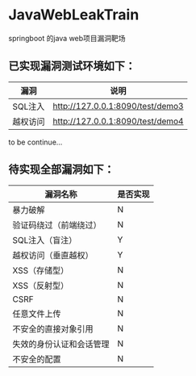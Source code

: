 # JavaWebLeakTrain
springboot 的java web项目漏洞靶场

## 已实现漏洞测试环境如下：

漏洞|说明
-|-
SQL注入|http://127.0.0.1:8090/test/demo3
越权访问|http://127.0.0.1:8090/test/demo4

to be continue...


## 待实现全部漏洞如下：

漏洞名称|是否实现
-|-
暴力破解|N
验证码绕过（前端绕过）|N
SQL注入（盲注）|Y
越权访问（垂直越权）|Y
XSS（存储型）|N
XSS（反射型）|N
CSRF|N
任意文件上传|N
不安全的直接对象引用|N
失效的身份认证和会话管理|N
不安全的配置|N
